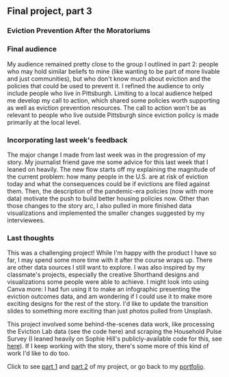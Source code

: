 ## Final project, part 3

### Eviction Prevention After the Moratoriums

<script src="https://carnegiemellon.shorthandstories.com/eviction-prevention-after-the-moratoriums/embed.js"></script>

### Final audience

My audience remained pretty close to the group I outlined in part 2: people who may hold similar beliefs to mine (like wanting to be part of more livable and just communities), but who don't know much about eviction and the policies that could be used to prevent it. I refined the audience to only include people who live in Pittsburgh. Limiting to a local audience helped me develop my call to action, which shared some policies worth supporting as well as eviction prevention resources. The call to action won't be as relevant to people who live outside Pittsburgh since eviction policy is made primarily at the local level.

### Incorporating last week's feedback

The major change I made from last week was in the progression of my story. My journalist friend gave me some advice for this last week that I leaned on heavily. The new flow starts off my explaining the magnitude of the current problem: how many people in the U.S. are at risk of eviction today and what the consequences could be if evictions are filed against them. Then, the description of the pandemic-era policies (now with more data) motivate the push to build better housing policies now. Other than those changes to the story arc, I also pulled in more finished data visualizations and implemented the smaller changes suggested by my interviewees.

### Last thoughts

This was a challenging project! While I'm happy with the product I have so far, I may spend some more time with it after the course wraps up. There are other data sources I still want to explore. I was also inspired by my classmate's projects, especially the creative Shorthand designs and visualizations some people were able to achieve. I might look into using Canva more: I had fun using it to make an infographic presenting the eviction outcomes data, and am wondering if I could use it to make more exciting designs for the rest of the story. I'd like to update the transition slides to something more exciting than just photos pulled from Unsplash.

This project involved some behind-the-scenes data work, like processing the Eviction Lab data (see the code here) and scraping the Household Pulse Survey (I leaned heavily on Sophie Hill's publicly-available code for this, see [here](https://www.sophie-e-hill.com/post/2021-09-12-downloading-the-census-household-pulse-survey-in-r/)). If I keep working with the story, there's some more of this kind of work I'd like to do too.

Click to see [part 1](/finalpt1.md) and [part 2](/finalpt2.md) of my project, or go back to my [portfolio](https://github.com/emmayeager/DataVisPortfolio/blob/main/finalpt2.md).
